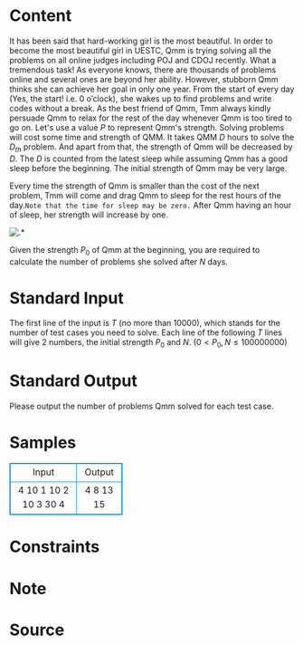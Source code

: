 
# Content

It has been said that hard-working girl is the most beautiful. In order to become the most beautiful girl in UESTC, Qmm is trying solving all the problems on all online judges including POJ and CDOJ recently. What a tremendous task! As everyone knows, there are thousands of problems online and several ones are beyond her ability. However, stubborn Qmm thinks she can achieve her goal in only one year. From the start of every day (Yes, the start! i.e. $0$ o’clock), she wakes up to find problems and write codes without a break. As the best friend of Qmm, Tmm always kindly persuade Qmm to relax for the rest of the day whenever Qmm is too tired to go on.
Let's use a value $P$ to represent Qmm's strength. Solving problems will cost some time and strength of QMM. It takes QMM $D$ hours to solve the $D_{th}$ problem. And apart from that, the strength of Qmm will be decreased by $D$. The $D$ is counted from the latest sleep while assuming Qmm has a good sleep before the beginning. The initial strength of Qmm may be very large.

Every time the strength of Qmm is smaller than the cost of the next problem, Tmm will come and drag Qmm to sleep for the rest hours of the day.`Note that the time for sleep may be zero.` After Qmm having an hour of sleep, her strength will increase by one. 

![.*](/source/lutece/qmm-and-tmm/img/aHR0cHM6Ly9hY20udWVzdGMuZWR1LmNuL21lZGlhL2ltYWdlL3Byb2JsZW0vMTAyLzIwMTQwMTI5MDAzNDMzNDk0NC5wbmc=.png)

Given the strength $P_0$ of Qmm at the beginning, you are required to calculate the number of problems she solved after $N$ days.

# Standard Input

The first line of the input is $T$ (no more than $10000$), which stands for the number of test cases you need to solve. Each line of the following $T$ lines will give $2$ numbers, the initial strength $P_0$ and $N$. ($0 < P_0, N\leq 100000000$)

# Standard Output

Please output the number of problems Qmm solved for each test case.

# Samples

<style>
        table,table tr th, table tr td { border:1px solid #0094ff; }
        table { width: 200px; min-height: 25px; line-height: 25px; text-align: center; border-collapse: collapse;}   
    </style>
<table>
	<tr>
		<td>Input</td>
		<td>Output</td>
	</tr>
<tr><td>4
10 1
10 2
10 3
30 4</td><td>4
8
13
15</td></tr></table>


# Constraints



# Note



# Source


